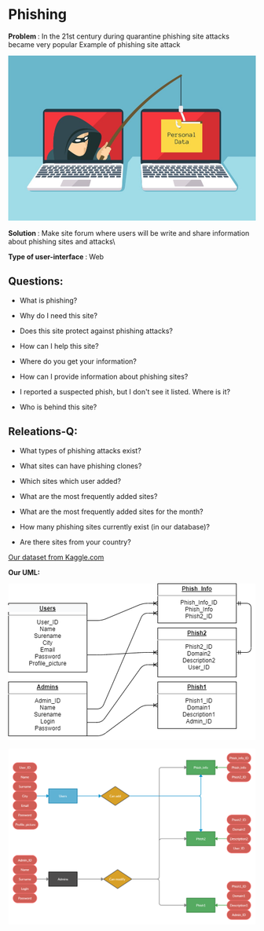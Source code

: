 # Phishing
<b> Problem </b> : In the 21st century during quarantine phishing site attacks became very popular
Example of phishing site attack


![alt text](photo.jpeg "Title")

<b> Solution </b>: Make site forum where users will be write and share information about phishing sites and attacks\

<b> Type of user-interface </b> : Web

## Questions:

* What is phishing?

* Why do I need this site?

* Does this site protect against phishing attacks?

* How can I help this site?

* Where do you get your information?

* How can I provide information about phishing sites?

* I reported a suspected phish, but I don't see it listed. Where is it?

* Who is behind this site?

## Releations-Q:

* What types of phishing attacks exist?

* What sites can have phishing clones?

* Which sites which user added?

* What are the most frequently added sites?

* What are the most frequently added sites for the month?

* How many phishing sites currently exist (in our database)?

* Are there sites from your country?

[Our dataset from Kaggle.com](https://www.kaggle.com/aman9d/phishing-data?select=combined_dataset.csv)

<b>Our UML:</b>

![alt text](Satan7172-UseCase-UML.png "Title")

![alt text](Satan7172-ER.png "Title")
